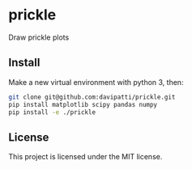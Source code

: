 # prickle
Draw prickle plots

## Install

Make a new virtual environment with python 3, then:

```bash
git clone git@github.com:davipatti/prickle.git
pip install matplotlib scipy pandas numpy
pip install -e ./prickle
```

## License
This project is licensed under the MIT license.

